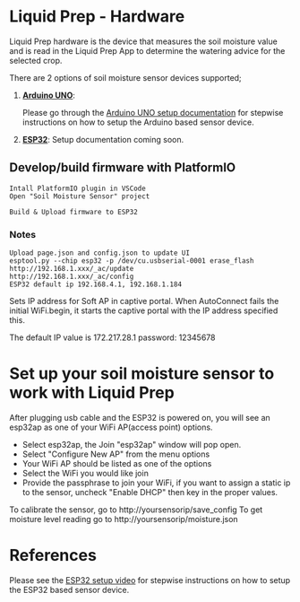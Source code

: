 # Liquid Prep - Hardware

Liquid Prep hardware is the device that measures the soil moisture value and is read in the Liquid Prep App to determine the watering advice for the selected crop.

There are 2 options of soil moisture sensor devices supported;

1. **[Arduino UNO](https://www.arduino.cc/)**:

   Please go through the [Arduino UNO setup documentation](./Arduino%20UNO/User-Manual.pdf) for stepwise instructions on how to setup the Arduino based sensor device.

2. **[ESP32](http://esp32.net/)**:
    Setup documentation coming soon.

## Develop/build firmware with PlatformIO
    Intall PlatformIO plugin in VSCode
    Open "Soil Moisture Sensor" project

    Build & Upload firmware to ESP32

### Notes
    Upload page.json and config.json to update UI
    esptool.py --chip esp32 -p /dev/cu.usbserial-0001 erase_flash
    http://192.168.1.xxx/_ac/update
    http://192.168.1.xxx/_ac/config
    ESP32 default ip 192.168.4.1, 192.168.1.184 

Sets IP address for Soft AP in captive portal. When AutoConnect fails the initial WiFi.begin, it starts the captive portal with the IP address specified this.

The default IP value is 172.217.28.1
password: 12345678


# Set up your soil moisture sensor to work with Liquid Prep
After plugging usb cable and the ESP32 is powered on, you will see an esp32ap as one of your WiFi AP(access point) options.  
- Select esp32ap, the Join "esp32ap" window will pop open.  
- Select "Configure New AP" from the menu options
- Your WiFi AP should be listed as one of the options
- Select the WiFi you would like join
- Provide the passphrase to join your WiFi, if you want to assign a static ip to the sensor, uncheck "Enable DHCP" then key in the proper values.

To calibrate the sensor, go to http://yoursensorip/save_config
To get moisture level reading go to http://yoursensorip/moisture.json


# References
   Please see the [ESP32 setup video](https://youtu.be/EU28Z_lu67w) for stepwise instructions on how to setup the ESP32 based sensor device.

